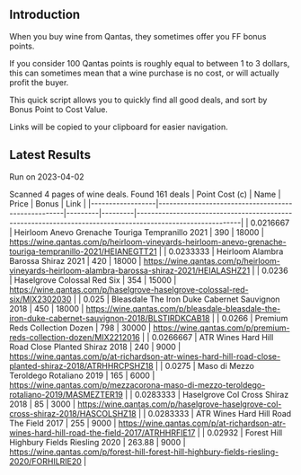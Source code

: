 ## Introduction

When you buy wine from Qantas, they sometimes offer you FF bonus points. 

If you consider 100 Qantas points is roughly equal to between 1 to 3 dollars, this can sometimes mean that a wine purchase is no cost, or will actually profit the buyer.

This quick script allows you to quickly find all good deals, and sort by Bonus Point to Cost Value.

Links will be copied to your clipboard for easier navigation.

## Latest Results

Run on 2023-04-02

Scanned 4 pages of wine deals.
Found 161 deals
|   Point Cost (c) | Name                                               |   Price |   Bonus | Link                                                                                                      |
|------------------|----------------------------------------------------|---------|---------|-----------------------------------------------------------------------------------------------------------|
|        0.0216667 | Heirloom Anevo Grenache Touriga Tempranillo 2021   |  390    |   18000 | https://wine.qantas.com/p/heirloom-vineyards-heirloom-anevo-grenache-touriga-tempranillo-2021/HEIANEGTT21 |
|        0.0233333 | Heirloom Alambra Barossa Shiraz 2021               |  420    |   18000 | https://wine.qantas.com/p/heirloom-vineyards-heirloom-alambra-barossa-shiraz-2021/HEIALASHZ21             |
|        0.0236    | Haselgrove Colossal Red Six                        |  354    |   15000 | https://wine.qantas.com/p/haselgrove-haselgrove-colossal-red-six/MIX2302030                               |
|        0.025     | Bleasdale The Iron Duke Cabernet Sauvignon 2018    |  450    |   18000 | https://wine.qantas.com/p/bleasdale-bleasdale-the-iron-duke-cabernet-sauvignon-2018/BLSTIRDKCAB18         |
|        0.0266    | Premium Reds Collection Dozen                      |  798    |   30000 | https://wine.qantas.com/p/premium-reds-collection-dozen/MIX2212016                                        |
|        0.0266667 | ATR Wines Hard Hill Road Close Planted Shiraz 2018 |  240    |    9000 | https://wine.qantas.com/p/at-richardson-atr-wines-hard-hill-road-close-planted-shiraz-2018/ATRHHRCPSHZ18  |
|        0.0275    | Maso di Mezzo Teroldego Rotaliano 2019             |  165    |    6000 | https://wine.qantas.com/p/mezzacorona-maso-di-mezzo-teroldego-rotaliano-2019/MASMEZTER19                  |
|        0.0283333 | Haselgrove Col Cross Shiraz 2018                   |   85    |    3000 | https://wine.qantas.com/p/haselgrove-haselgrove-col-cross-shiraz-2018/HASCOLSHZ18                         |
|        0.0283333 | ATR Wines Hard Hill Road The Field 2017            |  255    |    9000 | https://wine.qantas.com/p/at-richardson-atr-wines-hard-hill-road-the-field-2017/ATRHHRFIE17               |
|        0.02932   | Forest Hill Highbury Fields Riesling 2020          |  263.88 |    9000 | https://wine.qantas.com/p/forest-hill-forest-hill-highbury-fields-riesling-2020/FORHILRIE20               |

